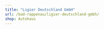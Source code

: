 ```yaml
---
title: "Ligier Deutschland GmbH"
url: /bad-rappenau/ligier-deutschland-gmbh/
shop: Autohaus
---
```

